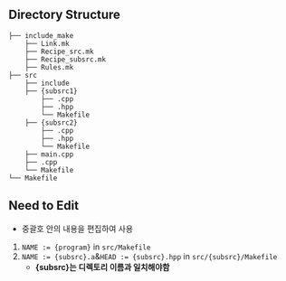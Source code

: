 ## Directory Structure
```
├── include_make
    ├── Link.mk
    ├── Recipe_src.mk
    ├── Recipe_subsrc.mk
    ├── Rules.mk
├── src
    ├── include
    ├── {subsrc1}
        ├── .cpp
        ├── .hpp
        └── Makefile
    ├── {subsrc2}
        ├── .cpp
        ├── .hpp
        └── Makefile
    ├── main.cpp
    ├── .cpp
    └── Makefile
└── Makefile
```

## Need to Edit
-  중괄호 안의 내용을 편집하여 사용
1. `NAME := {program}` in `src/Makefile`
2. `NAME := {subsrc}.a`&`HEAD := {subsrc}.hpp` in `src/{subsrc}/Makefile`
	- **{subsrc}는 디렉토리 이름과 일치해야함**
